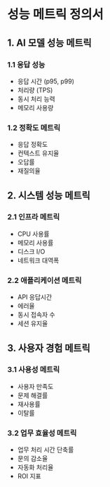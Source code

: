 # 성능 메트릭 정의서

## 1. AI 모델 성능 메트릭

### 1.1 응답 성능
- 응답 시간 (p95, p99)
- 처리량 (TPS)
- 동시 처리 능력
- 메모리 사용량

### 1.2 정확도 메트릭
- 응답 정확도
- 컨텍스트 유지율
- 오답률
- 재질의율

## 2. 시스템 성능 메트릭

### 2.1 인프라 메트릭
- CPU 사용률
- 메모리 사용률
- 디스크 I/O
- 네트워크 대역폭

### 2.2 애플리케이션 메트릭
- API 응답시간
- 에러율
- 동시 접속자 수
- 세션 유지율

## 3. 사용자 경험 메트릭

### 3.1 사용성 메트릭
- 사용자 만족도
- 문제 해결률
- 재사용률
- 이탈률

### 3.2 업무 효율성 메트릭
- 업무 처리 시간 단축률
- 문의 감소율
- 자동화 처리율
- ROI 지표 